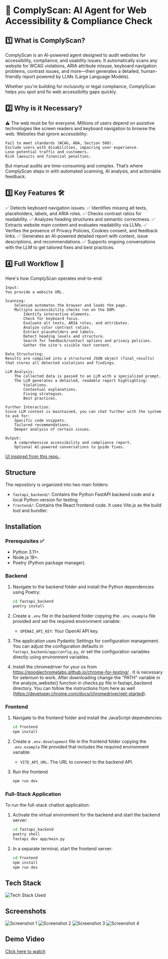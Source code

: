 
# 🚀 ComplyScan: AI Agent for Web Accessibility & Compliance Check

## 1️⃣ What is ComplyScan?

ComplyScan is an AI-powered agent designed to audit websites for accessibility, compliance, and usability issues.
It automatically scans any website for WCAG violations, ARIA attribute misuse, keyboard navigation problems, contrast issues, and more—then generates a detailed, human-friendly report powered by LLMs (Large Language Models).

Whether you're building for inclusivity or legal compliance, ComplyScan helps you spot and fix web accessibility gaps quickly.
## 2️⃣ Why is it Necessary?

⚠️ The web must be for everyone.
Millions of users depend on assistive technologies like screen readers and keyboard navigation to browse the web. Websites that ignore accessibility:

    Fail to meet standards (WCAG, ADA, Section 508).
    Exclude users with disabilities, impairing user experience.
    Lose potential traffic and customers.
    Risk lawsuits and financial penalties.


But manual audits are time-consuming and complex.
That’s where ComplyScan steps in with automated scanning, AI analysis, and actionable feedback.

## 3️⃣ Key Features 🛠️

✅ Detects keyboard navigation issues.
✅ Identifies missing alt texts, placeholders, labels, and ARIA roles.
✅ Checks contrast ratios for readability.
✅ Analyzes heading structures and semantic correctness.
✅ Extracts website main content and evaluates readability via LLMs.
✅ Verifies the presence of Privacy Policies, Cookies consent, and feedback links.
✅ Generates an AI-powered detailed report with context, issue descriptions, and recommendations.
✅ Supports ongoing conversations with the LLM to get tailored fixes and best practices.

## 4️⃣ Full Workflow 🔄

Here's how ComplyScan operates end-to-end:

    Input:
    You provide a website URL.

    Scanning:
        Selenium automates the browser and loads the page.
        Multiple accessibility checks run on the DOM:
            Identify interactive elements.
            Check for keyboard focus.
            Evaluate alt texts, ARIA roles, and attributes.
            Analyze color contrast ratios.
            Extract placeholders and labels.
            Detect heading levels and structure.
            Search for feedback/contact options and privacy policies.
            Gather the site's visible text content.

    Data Structuring:
    Results are compiled into a structured JSON object (final_results) that stores all detected violations and findings.

    LLM Analysis:
        The collected data is passed to an LLM with a specialized prompt.
        The LLM generates a detailed, readable report highlighting:
            Violations.
            Contextual explanations.
            Fixing strategies.
            Best practices.

    Further Interaction:
    Since LLM context is maintained, you can chat further with the system to ask for:
        Specific code snippets.
        Tailored recommendations.
        Deeper analysis of certain issues.

    Output:
        A comprehensive accessibility and compliance report.
        Optional AI-powered conversations to guide fixes.





[UI inspired from this repo.](https://codeawake.com/blog/ai-chatbot).

## Structure

The repository is organized into two main folders:

- `fastapi_backend/`: Contains the Python FastAPI backend code and a local Python version for testing.
- `frontend/`: Contains the React frontend code. It uses Vite.js as the build tool and bundler.

## Installation

### Prerequisites ✅

- Python 3.11+.
- Node.js 18+.
- Poetry (Python package manager).


### Backend

1. Navigate to the backend folder and install the Python dependencies using Poetry:

    ```bash
    cd fastapi_backend
    poetry install
    ```

2. Create a `.env` file in the backend folder copying the `.env.example` file provided and set the required environment variable:
    - `OPENAI_API_KEY`: Your OpenAI API key.
  
3. The application uses Pydantic Settings for configuration management. You can adjust the configuration defaults in `fastapi_backend/app/config.py`, or set the configuration variables directly using environment variables.

4. Install the chromedriver for your os from https://googlechromelabs.github.io/chrome-for-testing/ .
It is necessary for selenium to work. After downloading change the "PATH" variable in the analyze_website() function in checks.py file in fastapi_backend directory. 
You can follow the instructions from here as well (https://developer.chrome.com/docs/chromedriver/get-started).

### Frontend

1. Navigate to the frontend folder and install the JavaScript dependencies:

    ```bash
    cd frontend
    npm install
    ```

2. Create a `.env.development` file in the frontend folder copying the `.env.example` file provided that includes the required environment variable:
    - `VITE_API_URL`: The URL to connect to the backend API.

3. Run the frontend

    ```bash
    npm run dev
    ```



### Full-Stack Application

To run the full-stack chatbot application:

   
1. Activate the virtual environment for the backend and start the backend server:

    ```bash
    cd fastapi_backend
    poetry shell
    fastapi dev app/main.py
    ```

2. In a separate terminal, start the frontend server:

    ```bash
    cd frontend
    npm install
    npm run dev
    ```




## Tech Stack
![Tech Stack Used](demo_screenshots/6.png)

## Screenshots
![Screenshot 1](demo_screenshots/screen1.png)
![Screenshot 2](demo_screenshots/screen2.png)
![Screenshot 3](demo_screenshots/screen4.png)
![Screenshot 4](demo_screenshots/screen3.png)

## Demo Video
[Click here to watch](https://www.youtube.com/watch?v=EEOJOsmPxVQ)

